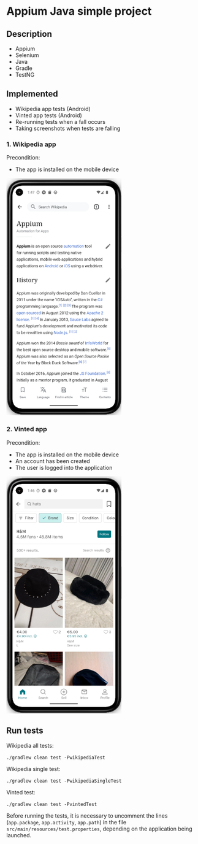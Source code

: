 # Appium Java simple project
## Description
- Appium
- Selenium
- Java
- Gradle
- TestNG

## Implemented
- Wikipedia app tests (Android)
- Vinted app tests (Android)
- Re-running tests when a fall occurs
- Taking screenshots when tests are falling

### 1. Wikipedia app
Precondition:
- The app is installed on the mobile device

[<img src="readme-assets/wikipedia.png" width="300" />](readme-assets/wikipedia.png)

### 2. Vinted app
Precondition:
- The app is installed on the mobile device
- An account has been created
- The user is logged into the application

[<img src="readme-assets/vinted.png" width="300" />](readme-assets/vinted.png)

## Run tests
Wikipedia all tests:
```
./gradlew clean test -PwikipediaTest
```
Wikipedia single test:
```
./gradlew clean test -PwikipediaSingleTest
```
Vinted test:
```
./gradlew clean test -PvintedTest
```

Before running the tests, it is necessary to uncomment the lines (`app.package`, `app.activity`, `app.path`) 
in the file `src/main/resources/test.properties`, depending on the application being launched.